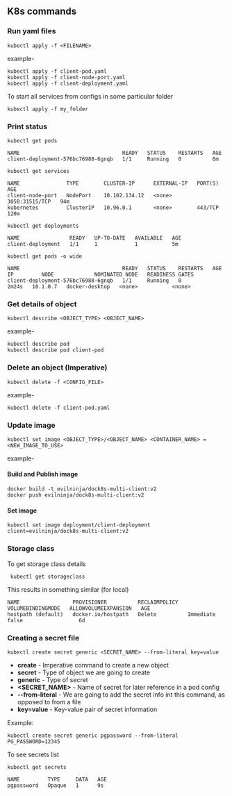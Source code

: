 ## K8s commands
### Run yaml files
```
kubectl apply -f <FILENAME>
```
example-
```shell
kubectl apply -f client-pod.yaml
kubectl apply -f client-node-port.yaml
kubectl apply -f client-deployment.yaml
```

To start all services from configs in some particular folder
```shell
kubectl apply -f my_folder
```

### Print status
```shell
kubectl get pods
```
```
NAME                                 READY   STATUS    RESTARTS   AGE
client-deployment-576bc76988-6gnqb   1/1     Running   0          6m
```

```shell
kubectl get services
```
```
NAME               TYPE        CLUSTER-IP      EXTERNAL-IP   PORT(S)          AGE
client-node-port   NodePort    10.102.134.12   <none>        3050:31515/TCP   94m
kubernetes         ClusterIP   10.96.0.1       <none>        443/TCP          120m
```

```shell
kubectl get deployments
```
```
NAME                READY   UP-TO-DATE   AVAILABLE   AGE
client-deployment   1/1     1            1           5m
```

```shell
kubectl get pods -o wide
```
```
NAME                                 READY   STATUS    RESTARTS   AGE     IP         NODE             NOMINATED NODE   READINESS GATES
client-deployment-576bc76988-6gnqb   1/1     Running   0          2m24s   10.1.0.7   docker-desktop   <none>           <none>
```

### Get details of object
```shell
kubectl describe <OBJECT_TYPE> <OBJECT_NAME>
```
example-
```shell
kubectl describe pod
kubectl describe pod client-pod
```

### Delete an object (Imperative)
```shell
kubectl delete -f <CONFIG_FILE>
```
example-
```shell
kubectl delete -f client-pod.yaml
```

### Update image 
```
kubectl set image <OBJECT_TYPE>/<OBJECT_NAME> <CONTAINER_NAME> = <NEW_IMAGE_TO_USE>
```
example-
#### Build and Publish image
```shell
docker build -t evilninja/dock8s-multi-client:v2
docker push evilninja/dock8s-multi-client:v2
```

#### Set image
```shell
kubectl set image deployment/client-deployment client=evilninja/dock8s-multi-client:v2
```

### Storage class

To get storage class details
```shell
 kubectl get storageclass
```

This results in something similar (for local)
```
NAME                 PROVISIONER          RECLAIMPOLICY   VOLUMEBINDINGMODE   ALLOWVOLUMEEXPANSION   AGE
hostpath (default)   docker.io/hostpath   Delete          Immediate           false                  6d
```

### Creating a secret file
```
kubectl create secret generic <SECRET_NAME> --from-literal key=value
```
- **create** - Imperative command to create a new object
- **secret** - Type of object we are going to create
- **generic** - Type of secret
- **<SECRET_NAME>** - Name of secret for later reference in a pod config
- **--from-literal** - We are going to add the secret info int this command, as opposed to from a file
- **key=value** - Key-value pair of secret information

Example:
```shell
kubectl create secret generic pgpassword --from-literal PG_PASSWORD=12345
```

To see secrets list
```shell
kubectl get secrets
```
```
NAME         TYPE     DATA   AGE
pgpassword   Opaque   1      9s
```
